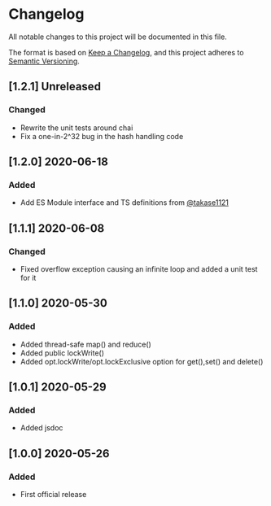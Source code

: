 # Changelog

All notable changes to this project will be documented in this file.

The format is based on [Keep a Changelog](https://keepachangelog.com/en/1.0.0/),
and this project adheres to [Semantic Versioning](https://semver.org/spec/v2.0.0.html).

## [1.2.1] Unreleased

### Changed
 - Rewrite the unit tests around chai
 - Fix a one-in-2^32 bug in the hash handling code


## [1.2.0] 2020-06-18

### Added
 - Add ES Module interface and TS definitions from [@takase1121](https://github.com/takase1121)


## [1.1.1] 2020-06-08

### Changed
 - Fixed overflow exception causing an infinite loop and added a unit test for it

## [1.1.0] 2020-05-30

### Added
 - Added thread-safe map() and reduce()
 - Added public lockWrite()
 - Added opt.lockWrite/opt.lockExclusive option for get(),set() and delete()


## [1.0.1] 2020-05-29

### Added
 - Added jsdoc


## [1.0.0] 2020-05-26

### Added
 - First official release